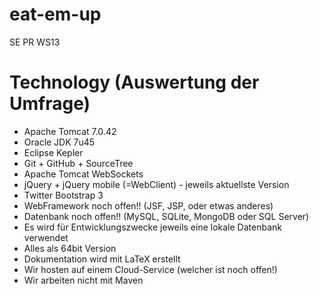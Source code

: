 eat-em-up
=========

SE PR WS13

Technology (Auswertung der Umfrage)
=========
- Apache Tomcat 7.0.42
- Oracle JDK 7u45
- Eclipse Kepler
- Git + GitHub + SourceTree
- Apache Tomcat WebSockets
- jQuery + jQuery mobile (=WebClient) - jeweils aktuellste Version
- Twitter Bootstrap 3
- WebFramework noch offen!! (JSF, JSP, oder etwas anderes)
- Datenbank noch offen!! (MySQL, SQLite, MongoDB oder SQL Server)
- Es wird für Entwicklungszwecke jeweils eine lokale Datenbank verwendet
- Alles als 64bit Version
- Dokumentation wird mit LaTeX erstellt
- Wir hosten auf einem Cloud-Service (welcher ist noch offen!)
- Wir arbeiten nicht mit Maven
